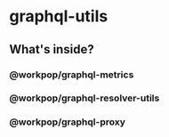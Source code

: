 # graphql-utils

## What's inside?

### @workpop/graphql-metrics

### @workpop/graphql-resolver-utils

### @workpop/graphql-proxy
